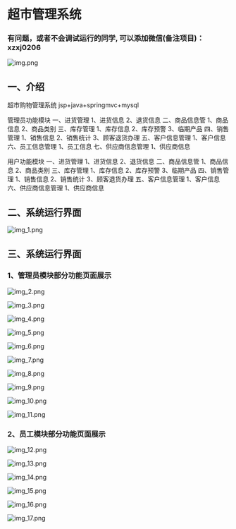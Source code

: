 # 超市管理系统

### 有问题，或者不会调试运行的同学, 可以添加微信(备注项目)：xzxj0206

![img.png](imgs/img.png)

## 一、介绍

超市购物管理系统 jsp+java+springmvc+mysql 

管理员功能模块
一、进货管理
1、进货信息
2、退货信息
二、商品信息管
1、商品信息
2、商品类别
三、库存管理
1、库存信息
2、库存预警
3、临期产品
四、销售管理
1、销售信息
2、销售统计
3、顾客退货办理
五、客户信息管理
1、客户信息
六、员工信息管理
1、员工信息
七、供应商信息管理
1、供应商信息


用户功能模块
一、进货管理
1、进货信息
2、退货信息
二、商品信息管
1、商品信息
2、商品类别
三、库存管理
1、库存信息
2、库存预警
3、临期产品
四、销售管理
1、销售信息
2、销售统计
3、顾客退货办理
五、客户信息管理
1、客户信息
六、供应商信息管理
1、供应商信息


## 二、系统运行界面

![img_1.png](imgs/img_1.png)

## 三、系统运行界面

### 1、管理员模块部分功能页面展示

![img_2.png](imgs/img_2.png)

![img_3.png](imgs/img_3.png)

![img_4.png](imgs/img_4.png)

![img_5.png](imgs/img_5.png)

![img_6.png](imgs/img_6.png)

![img_7.png](imgs/img_7.png)

![img_8.png](imgs/img_8.png)

![img_9.png](imgs/img_9.png)

![img_10.png](imgs/img_10.png)

![img_11.png](imgs/img_11.png)

### 2、员工模块部分功能页面展示

![img_12.png](imgs/img_12.png)

![img_13.png](imgs/img_13.png)

![img_14.png](imgs/img_14.png)

![img_15.png](imgs/img_15.png)

![img_16.png](imgs/img_16.png)

![img_17.png](imgs/img_17.png)


